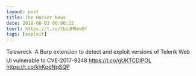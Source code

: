 ```yaml
---
layout: post
title: The Hacker News
date: 2018-08-03 00:00:22
tourl: https://t.co/tbidM9ew0f
tags: [exploit]
---
```

Telewreck  A Burp extension to detect and exploit versions of Telerik Web UI vulnerable to CVE-2017-9248 https://t.co/gUKTCDIPOL https://t.co/khKpdNqSQP
